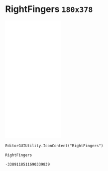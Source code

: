 # RightFingers `180x378`
<img src="/img/RightFingers.png" width=180 height=378>

``` CSharp
EditorGUIUtility.IconContent("RightFingers")
```
```
RightFingers
```
```
-3389118511690339839
```

